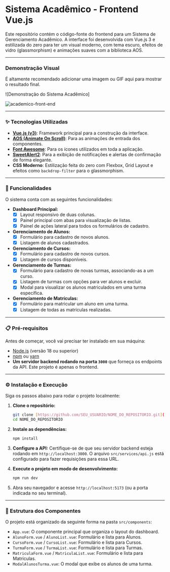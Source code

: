# Sistema Acadêmico - Frontend Vue.js

Este repositório contém o código-fonte do frontend para um Sistema de Gerenciamento Acadêmico. A interface foi desenvolvida com Vue.js 3 e estilizada do zero para ter um visual moderno, com tema escuro, efeitos de vidro (glassmorphism) e animações suaves com a biblioteca AOS.

---

### Demonstração Visual

É altamente recomendado adicionar uma imagem ou GIF aqui para mostrar o resultado final.

![Demonstração do Sistema Acadêmico]

![academico-front-end](https://github.com/user-attachments/assets/5a1dd3c0-3b2b-41f3-9f55-fff70f30ec94)



---

### ✨ Tecnologias Utilizadas

* **[Vue.js (v3)](https://vuejs.org/)**: Framework principal para a construção da interface.
* **[AOS (Animate On Scroll)](https://michalsnik.github.io/aos/)**: Para as animações de entrada dos componentes.
* **[Font Awesome](https://fontawesome.com/)**: Para os ícones utilizados em toda a aplicação.
* **[SweetAlert2](https://sweetalert2.github.io/)**: Para a exibição de notificações e alertas de confirmação de forma elegante.
* **CSS Moderno**: Estilização feita do zero com Flexbox, Grid Layout e efeitos como `backdrop-filter` para o glassmorphism.

---

### 🚀 Funcionalidades

O sistema conta com as seguintes funcionalidades:

* **Dashboard Principal:**
    * [x] Layout responsivo de duas colunas.
    * [x] Painel principal com abas para visualização de listas.
    * [x] Painel de ações lateral para todos os formulários de cadastro.

* **Gerenciamento de Alunos:**
    * [x] Formulário para cadastro de novos alunos.
    * [x] Listagem de alunos cadastrados.

* **Gerenciamento de Cursos:**
    * [x] Formulário para cadastro de novos cursos.
    * [x] Listagem de cursos disponíveis.

* **Gerenciamento de Turmas:**
    * [x] Formulário para cadastro de novas turmas, associando-as a um curso.
    * [x] Listagem de turmas com opções para ver alunos e excluir.
    * [x] Modal para visualizar os alunos matriculados em uma turma específica.

* **Gerenciamento de Matrículas:**
    * [x] Formulário para matricular um aluno em uma turma.
    * [x] Listagem de todas as matrículas realizadas.

---

### 📋 Pré-requisitos

Antes de começar, você vai precisar ter instalado em sua máquina:
* [Node.js](https://nodejs.org/en/) (versão 18 ou superior)
* [npm](https://www.npmjs.com/) ou [yarn](https://yarnpkg.com/)
* **Um servidor backend rodando na porta `3000`** que forneça os endpoints da API. Este projeto é apenas o frontend.

---

### ⚙️ Instalação e Execução

Siga os passos abaixo para rodar o projeto localmente:

1.  **Clone o repositório:**
    ```bash
    git clone [https://github.com/SEU_USUARIO/NOME_DO_REPOSITORIO.git](https://github.com/SEU_USUARIO/NOME_DO_REPOSITORIO.git)
    cd NOME_DO_REPOSITORIO
    ```

2.  **Instale as dependências:**
    ```bash
    npm install
    ```

3.  **Configure a API:**
    Certifique-se de que seu servidor backend esteja rodando em `http://localhost:3000`. O arquivo `src/services/api.js` está configurado para fazer requisições para essa URL.

4.  **Execute o projeto em modo de desenvolvimento:**
    ```bash
    npm run dev
    ```

5.  Abra seu navegador e acesse `http://localhost:5173` (ou a porta indicada no seu terminal).

---

### 📁 Estrutura dos Componentes

O projeto está organizado da seguinte forma na pasta `src/components`:

* `App.vue`: O componente principal que organiza o layout do dashboard.
* `AlunoForm.vue` / `AlunoList.vue`: Formulário e lista para Alunos.
* `CursoForm.vue` / `CursoList.vue`: Formulário e lista para Cursos.
* `TurmaForm.vue` / `TurmaList.vue`: Formulário e lista para Turmas.
* `MatriculaForm.vue` / `MatriculaList.vue`: Formulário e lista para Matrículas.
* `ModalAlunosTurma.vue`: O modal que exibe os alunos de uma turma.
